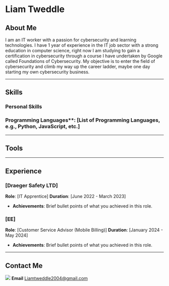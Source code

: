# Liam Tweddle


## About Me
I am an IT worker with a passion for cybersecurity and learning technologies. I have 1 year of experience in the IT job sector with a strong education in computer science, right now I am studying to gain a certification in cybersecurity through a course I have undertaken by Google called Foundations of Cybersecurity. My objective is to enter the field of cybersecurity and climb my way up the career ladder, maybe one day starting my own cybersecurity business.

---

## Skills
### Personal Skills







### Programming Languages**: [List of Programming Languages, e.g., Python, JavaScript, etc.]

---


## Tools




---


## Experience

### [Draeger Safety LTD]
**Role**: [IT Apprentice]
**Duration**: [June 2022 - March 2023]
- **Achievements**: Brief bullet points of what you achieved in this role.

### [EE]
**Role**: [Customer Service Advisor (Mobile Billing)]
**Duration**: [January 2024 - May 2024]
- **Achievements**: Brief bullet points of what you achieved in this role.

---

## Contact Me

<a href="https://www.linkedin.com/in/liam-tweddle-965b24272/"><img src="https://img.shields.io/badge/-LinkedIn-0072b1?&style=for-the-badge&logo=linkedin&logoColor=white" /></a>
**Email** Liamtweddle2004@gmail.com

